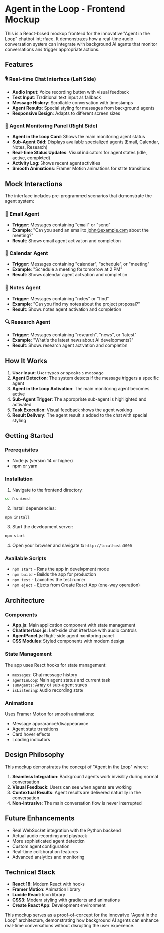 # Agent in the Loop - Frontend Mockup

This is a React-based mockup frontend for the innovative "Agent in the Loop" chatbot interface. It demonstrates how a real-time audio conversation system can integrate with background AI agents that monitor conversations and trigger appropriate actions.

## Features

### 🎙️ Real-time Chat Interface (Left Side)
- **Audio Input**: Voice recording button with visual feedback
- **Text Input**: Traditional text input as fallback
- **Message History**: Scrollable conversation with timestamps
- **Agent Results**: Special styling for messages from background agents
- **Responsive Design**: Adapts to different screen sizes

### 🤖 Agent Monitoring Panel (Right Side)
- **Agent in the Loop Card**: Shows the main monitoring agent status
- **Sub-Agent Grid**: Displays available specialized agents (Email, Calendar, Notes, Research)
- **Real-time Status Updates**: Visual indicators for agent states (idle, active, completed)
- **Activity Log**: Shows recent agent activities
- **Smooth Animations**: Framer Motion animations for state transitions

## Mock Interactions

The interface includes pre-programmed scenarios that demonstrate the agent system:

### 📧 Email Agent
- **Trigger**: Messages containing "email" or "send"
- **Example**: "Can you send an email to john@example.com about the meeting?"
- **Result**: Shows email agent activation and completion

### 📅 Calendar Agent
- **Trigger**: Messages containing "calendar", "schedule", or "meeting"
- **Example**: "Schedule a meeting for tomorrow at 2 PM"
- **Result**: Shows calendar agent activation and completion

### 📝 Notes Agent
- **Trigger**: Messages containing "notes" or "find"
- **Example**: "Can you find my notes about the project proposal?"
- **Result**: Shows notes agent activation and completion

### 🔍 Research Agent
- **Trigger**: Messages containing "research", "news", or "latest"
- **Example**: "What's the latest news about AI developments?"
- **Result**: Shows research agent activation and completion

## How It Works

1. **User Input**: User types or speaks a message
2. **Agent Detection**: The system detects if the message triggers a specific agent
3. **Agent in the Loop Activation**: The main monitoring agent becomes active
4. **Sub-Agent Trigger**: The appropriate sub-agent is highlighted and activated
5. **Task Execution**: Visual feedback shows the agent working
6. **Result Delivery**: The agent result is added to the chat with special styling

## Getting Started

### Prerequisites
- Node.js (version 14 or higher)
- npm or yarn

### Installation

1. Navigate to the frontend directory:
```bash
cd frontend
```

2. Install dependencies:
```bash
npm install
```

3. Start the development server:
```bash
npm start
```

4. Open your browser and navigate to `http://localhost:3000`

### Available Scripts

- `npm start` - Runs the app in development mode
- `npm build` - Builds the app for production
- `npm test` - Launches the test runner
- `npm eject` - Ejects from Create React App (one-way operation)

## Architecture

### Components

- **App.js**: Main application component with state management
- **ChatInterface.js**: Left-side chat interface with audio controls
- **AgentPanel.js**: Right-side agent monitoring panel
- **CSS Modules**: Styled components with modern design

### State Management

The app uses React hooks for state management:
- `messages`: Chat message history
- `agentInLoop`: Main agent status and current task
- `subAgents`: Array of sub-agent states
- `isListening`: Audio recording state

### Animations

Uses Framer Motion for smooth animations:
- Message appearance/disappearance
- Agent state transitions
- Card hover effects
- Loading indicators

## Design Philosophy

This mockup demonstrates the concept of "Agent in the Loop" where:

1. **Seamless Integration**: Background agents work invisibly during normal conversation
2. **Visual Feedback**: Users can see when agents are working
3. **Contextual Results**: Agent results are delivered naturally in the conversation
4. **Non-Intrusive**: The main conversation flow is never interrupted

## Future Enhancements

- Real WebSocket integration with the Python backend
- Actual audio recording and playback
- More sophisticated agent detection
- Custom agent configuration
- Real-time collaboration features
- Advanced analytics and monitoring

## Technical Stack

- **React 18**: Modern React with hooks
- **Framer Motion**: Animation library
- **Lucide React**: Icon library
- **CSS3**: Modern styling with gradients and animations
- **Create React App**: Development environment

This mockup serves as a proof-of-concept for the innovative "Agent in the Loop" architecture, demonstrating how background AI agents can enhance real-time conversations without disrupting the user experience.
